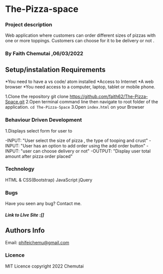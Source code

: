 # The-Pizza-space
### Project description
Web application where customers can order different sizes of pizzas with one or more toppings. Customers can choose for it to be delivery or not .
### By Faith Chemutai ,06/03/2022
## Setup/instalation Requirements
*You need to have a vs code/ atom installed
*Access to Internet
*A web browser
*You need access to a computer, laptop, tablet or mobile phone.

 1.Clone the repository
 git clone https://github.com/faith62/The-Pizza-Space.git
 2.Open terminal command line then navigate to root folder of the application. `cd The-Pizza-Space`
 3.Open `index.html`  on your Browser

 ### Behaviour Driven Development
 1.Displays select form for user to 
   
   -INPUT: "User select the size of pizza , the type of tooping and crust"
   -INPUT: "User has an option to add order using the add order button"
   -INPUT: "user can choose delivery or not"
   -OUTPUT: "Display user total amount after pizza order placed" 

 ### Technology
 HTML & CSS(Bootstrap)
 JavaScript
 jQuery

 ### Bugs
 <p>Have you seen any bug? Contact me.</p>

 ##### Link to LIve Site :[]

 ## Authors Info
Email: phifeichemu@gmail.com
  
 ### Licence
 MIT Licence
 copyright 2022 Chemutai


